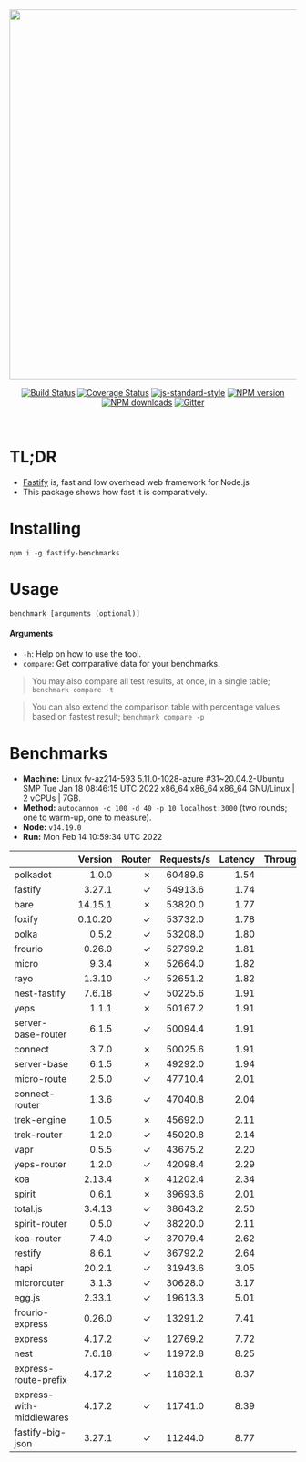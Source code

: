 <div align="center">
<img src="https://github.com/fastify/graphics/raw/master/full-logo.png" width="650" height="auto"/>
</div>

<div align="center">

[![Build Status](https://travis-ci.org/fastify/fastify.svg?branch=master)](https://travis-ci.org/fastify/fastify)
[![Coverage Status](https://coveralls.io/repos/github/fastify/fastify/badge.svg?branch=master)](https://coveralls.io/github/fastify/fastify?branch=master)
[![js-standard-style](https://img.shields.io/badge/code%20style-standard-brightgreen.svg?style=flat)](http://standardjs.com/)
[![NPM version](https://img.shields.io/npm/v/fastify.svg?style=flat)](https://www.npmjs.com/package/fastify)
[![NPM downloads](https://img.shields.io/npm/dm/fastify.svg?style=flat)](https://www.npmjs.com/package/fastify) [![Gitter](https://badges.gitter.im/gitterHQ/gitter.svg)](https://gitter.im/fastify)
</div>
<br />

# TL;DR

* [Fastify](https://github.com/fastify/fastify) is, fast and low overhead web framework for Node.js
* This package shows how fast it is comparatively.

# Installing

```
npm i -g fastify-benchmarks
```

# Usage

```
benchmark [arguments (optional)]
```

#### Arguments

* `-h`: Help on how to use the tool.
* `compare`: Get comparative data for your benchmarks.

> You may also compare all test results, at once, in a single table; `benchmark compare -t`

> You can also extend the comparison table with percentage values based on fastest result; `benchmark compare -p`
# Benchmarks
* __Machine:__ Linux fv-az214-593 5.11.0-1028-azure #31~20.04.2-Ubuntu SMP Tue Jan 18 08:46:15 UTC 2022 x86_64 x86_64 x86_64 GNU/Linux | 2 vCPUs | 7GB.
* __Method:__ `autocannon -c 100 -d 40 -p 10 localhost:3000` (two rounds; one to warm-up, one to measure).
* __Node:__ `v14.19.0`
* __Run:__ Mon Feb 14 10:59:34 UTC 2022

|                          | Version | Router | Requests/s | Latency | Throughput/Mb |
| :--                      | --:     | --:    | :-:        | --:     | --:           |
| polkadot                 | 1.0.0   | ✗      | 60489.6    | 1.54    | 10.79         |
| fastify                  | 3.27.1  | ✓      | 54913.6    | 1.74    | 9.79          |
| bare                     | 14.15.1 | ✗      | 53820.0    | 1.77    | 9.60          |
| foxify                   | 0.10.20 | ✓      | 53732.0    | 1.78    | 8.81          |
| polka                    | 0.5.2   | ✓      | 53208.0    | 1.80    | 9.49          |
| frourio                  | 0.26.0  | ✓      | 52799.2    | 1.81    | 9.42          |
| micro                    | 9.3.4   | ✗      | 52664.0    | 1.82    | 9.39          |
| rayo                     | 1.3.10  | ✓      | 52651.2    | 1.82    | 9.39          |
| nest-fastify             | 7.6.18  | ✓      | 50225.6    | 1.91    | 8.43          |
| yeps                     | 1.1.1   | ✗      | 50167.2    | 1.91    | 8.95          |
| server-base-router       | 6.1.5   | ✓      | 50094.4    | 1.91    | 8.93          |
| connect                  | 3.7.0   | ✗      | 50025.6    | 1.91    | 8.92          |
| server-base              | 6.1.5   | ✗      | 49292.0    | 1.94    | 8.79          |
| micro-route              | 2.5.0   | ✓      | 47710.4    | 2.01    | 8.51          |
| connect-router           | 1.3.6   | ✓      | 47040.8    | 2.04    | 8.39          |
| trek-engine              | 1.0.5   | ✗      | 45692.0    | 2.11    | 7.50          |
| trek-router              | 1.2.0   | ✓      | 45020.8    | 2.14    | 7.38          |
| vapr                     | 0.5.5   | ✓      | 43675.2    | 2.20    | 7.16          |
| yeps-router              | 1.2.0   | ✓      | 42098.4    | 2.29    | 7.51          |
| koa                      | 2.13.4  | ✗      | 41202.4    | 2.34    | 7.35          |
| spirit                   | 0.6.1   | ✗      | 39693.6    | 2.01    | 7.08          |
| total.js                 | 3.4.13  | ✓      | 38643.2    | 2.50    | 11.83         |
| spirit-router            | 0.5.0   | ✓      | 38220.0    | 2.11    | 6.82          |
| koa-router               | 7.4.0   | ✓      | 37079.4    | 2.62    | 6.61          |
| restify                  | 8.6.1   | ✓      | 36792.2    | 2.64    | 6.63          |
| hapi                     | 20.2.1  | ✓      | 31943.6    | 3.05    | 5.70          |
| microrouter              | 3.1.3   | ✓      | 30628.0    | 3.17    | 5.46          |
| egg.js                   | 2.33.1  | ✓      | 19613.3    | 5.01    | 6.90          |
| frourio-express          | 0.26.0  | ✓      | 13291.2    | 7.41    | 2.37          |
| express                  | 4.17.2  | ✓      | 12769.2    | 7.72    | 2.28          |
| nest                     | 7.6.18  | ✓      | 11972.8    | 8.25    | 2.73          |
| express-route-prefix     | 4.17.2  | ✓      | 11832.1    | 8.37    | 4.38          |
| express-with-middlewares | 4.17.2  | ✓      | 11741.0    | 8.39    | 4.50          |
| fastify-big-json         | 3.27.1  | ✓      | 11244.0    | 8.77    | 129.35        |
